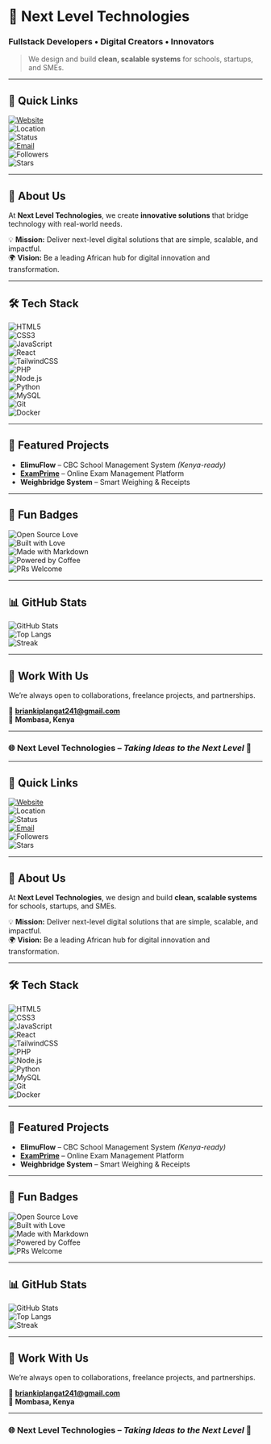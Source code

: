 # 🚀 Next Level Technologies  

### Fullstack Developers • Digital Creators • Innovators  

> We design and build **clean, scalable systems** for schools, startups, and SMEs.  

---

## 🔖 Quick Links  
[![Website](https://img.shields.io/badge/Website-examprime.kesug.com-informational?logo=google-chrome)](https://examprime.kesug.com)  
![Location](https://img.shields.io/badge/Mombasa-Kenya-blue)  
![Status](https://img.shields.io/badge/Open%20to%20Collaboration-Yes-success)  
[![Email](https://img.shields.io/badge/Email-briankiplangat241%40gmail.com-red?logo=gmail)](mailto:briankiplangat241@gmail.com)  
![Followers](https://img.shields.io/github/followers/Mwanaumewakenya?style=social)  
![Stars](https://img.shields.io/github/stars/Mwanaumewakenya?affiliations=OWNER%2CCOLLABORATOR&style=social)  

---

## 🌟 About Us  
At **Next Level Technologies**, we create **innovative solutions** that bridge technology with real-world needs.  

💡 **Mission:** Deliver next-level digital solutions that are simple, scalable, and impactful.  
🌍 **Vision:** Be a leading African hub for digital innovation and transformation.  

---

## 🛠️ Tech Stack  
![HTML5](https://img.shields.io/badge/HTML5-–-orange?logo=html5)  
![CSS3](https://img.shields.io/badge/CSS3-–-blue?logo=css3)  
![JavaScript](https://img.shields.io/badge/JavaScript-–-yellow?logo=javascript)  
![React](https://img.shields.io/badge/React-–-lightgrey?logo=react)  
![TailwindCSS](https://img.shields.io/badge/Tailwind-–-06B6D4?logo=tailwindcss&logoColor=white)  
![PHP](https://img.shields.io/badge/PHP-–-777BB4?logo=php&logoColor=white)  
![Node.js](https://img.shields.io/badge/Node.js-–-339933?logo=nodedotjs&logoColor=white)  
![Python](https://img.shields.io/badge/Python-–-3776AB?logo=python&logoColor=white)  
![MySQL](https://img.shields.io/badge/MySQL-–-4479A1?logo=mysql&logoColor=white)  
![Git](https://img.shields.io/badge/Git-–-F05032?logo=git&logoColor=white)  
![Docker](https://img.shields.io/badge/Docker-–-2496ED?logo=docker&logoColor=white)  

---

## 📌 Featured Projects  
- **ElimuFlow** – CBC School Management System *(Kenya-ready)*  
- **[ExamPrime](https://examprime.kesug.com)** – Online Exam Management Platform  
- **Weighbridge System** – Smart Weighing & Receipts  

---

## 🔖 Fun Badges  
![Open Source Love](https://badges.frapsoft.com/os/v2/open-source.svg?v=103)  
![Built with Love](https://forthebadge.com/images/badges/built-with-love.svg)  
![Made with Markdown](https://forthebadge.com/images/badges/made-with-markdown.svg)  
![Powered by Coffee](https://forthebadge.com/images/badges/powered-by-coffee.svg)  
![PRs Welcome](https://img.shields.io/badge/PRs-welcome-brightgreen.svg?style=flat-square)  

---

## 📊 GitHub Stats  
![GitHub Stats](https://github-readme-stats.vercel.app/api?username=Mwanaumewakenya&show_icons=true&rank_icon=github&theme=tokyonight&cache_seconds=7200)  
![Top Langs](https://github-readme-stats.vercel.app/api/top-langs/?username=Mwanaumewakenya&layout=compact&theme=tokyonight&cache_seconds=7200)  
![Streak](https://streak-stats.demolab.com?user=Mwanaumewakenya&theme=tokyonight&cache_seconds=7200)  

---

## 🤝 Work With Us  
We’re always open to collaborations, freelance projects, and partnerships.  

📧 **briankiplangat241@gmail.com**  
📍 **Mombasa, Kenya**  

---

### 🌐 Next Level Technologies – *Taking Ideas to the Next Level* 🚀
---

## 🔖 Quick Links  
[![Website](https://img.shields.io/badge/Website-examprime.kesug.com-informational?logo=google-chrome)](https://examprime.kesug.com)  
![Location](https://img.shields.io/badge/Mombasa-Kenya-blue)  
![Status](https://img.shields.io/badge/Open%20to%20Collaboration-Yes-success)  
[![Email](https://img.shields.io/badge/Email-briankiplangat241%40gmail.com-red?logo=gmail)](mailto:briankiplangat241@gmail.com)  
![Followers](https://img.shields.io/github/followers/Mwanaumewakenya?style=social)  
![Stars](https://img.shields.io/github/stars/Mwanaumewakenya?affiliations=OWNER%2CCOLLABORATOR&style=social)  

---

## 🌟 About Us  
At **Next Level Technologies**, we design and build **clean, scalable systems** for schools, startups, and SMEs.  

💡 **Mission:** Deliver next-level digital solutions that are simple, scalable, and impactful.  
🌍 **Vision:** Be a leading African hub for digital innovation and transformation.  

---

## 🛠️ Tech Stack  
![HTML5](https://img.shields.io/badge/HTML5-–-orange?logo=html5)  
![CSS3](https://img.shields.io/badge/CSS3-–-blue?logo=css3)  
![JavaScript](https://img.shields.io/badge/JavaScript-–-yellow?logo=javascript)  
![React](https://img.shields.io/badge/React-–-lightgrey?logo=react)  
![TailwindCSS](https://img.shields.io/badge/Tailwind-–-06B6D4?logo=tailwindcss&logoColor=white)  
![PHP](https://img.shields.io/badge/PHP-–-777BB4?logo=php&logoColor=white)  
![Node.js](https://img.shields.io/badge/Node.js-–-339933?logo=nodedotjs&logoColor=white)  
![Python](https://img.shields.io/badge/Python-–-3776AB?logo=python&logoColor=white)  
![MySQL](https://img.shields.io/badge/MySQL-–-4479A1?logo=mysql&logoColor=white)  
![Git](https://img.shields.io/badge/Git-–-F05032?logo=git&logoColor=white)  
![Docker](https://img.shields.io/badge/Docker-–-2496ED?logo=docker&logoColor=white)  

---

## 📌 Featured Projects  
- **ElimuFlow** – CBC School Management System *(Kenya-ready)*  
- **[ExamPrime](https://examprime.kesug.com)** – Online Exam Management Platform  
- **Weighbridge System** – Smart Weighing & Receipts  

---

## 🔖 Fun Badges  
![Open Source Love](https://badges.frapsoft.com/os/v2/open-source.svg?v=103)  
![Built with Love](https://forthebadge.com/images/badges/built-with-love.svg)  
![Made with Markdown](https://forthebadge.com/images/badges/made-with-markdown.svg)  
![Powered by Coffee](https://forthebadge.com/images/badges/powered-by-coffee.svg)  
![PRs Welcome](https://img.shields.io/badge/PRs-welcome-brightgreen.svg?style=flat-square)  

---

## 📊 GitHub Stats  
![GitHub Stats](https://github-readme-stats.vercel.app/api?username=Mwanaumewakenya&show_icons=true&rank_icon=github&theme=tokyonight&cache_seconds=7200)  
![Top Langs](https://github-readme-stats.vercel.app/api/top-langs/?username=Mwanaumewakenya&layout=compact&theme=tokyonight&cache_seconds=7200)  
![Streak](https://streak-stats.demolab.com?user=Mwanaumewakenya&theme=tokyonight&cache_seconds=7200)  

---

## 🤝 Work With Us  
We’re always open to collaborations, freelance projects, and partnerships.  

📧 **briankiplangat241@gmail.com**  
📍 **Mombasa, Kenya**  

---

### 🌐 Next Level Technologies – *Taking Ideas to the Next Level* 🚀